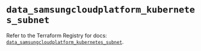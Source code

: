 # `data_samsungcloudplatform_kubernetes_subnet`

Refer to the Terraform Registry for docs: [`data_samsungcloudplatform_kubernetes_subnet`](https://registry.terraform.io/providers/samsungsdscloud/samsungcloudplatform/3.13.0/docs/data-sources/kubernetes_subnet).
